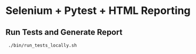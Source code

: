 # Selenium + Pytest + HTML Reporting

## Run Tests and Generate Report

```bash
 ./bin/run_tests_locally.sh
```